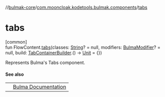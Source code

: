 //[bulmak-core](../../index.md)/[com.mooncloak.kodetools.bulmak.components](index.md)/[tabs](tabs.md)

# tabs

[common]\
fun FlowContent.[tabs](tabs.md)(classes: [String](https://kotlinlang.org/api/core/kotlin-stdlib/kotlin/-string/index.html)? = null, modifiers: [BulmaModifier](../com.mooncloak.kodetools.bulmak.modifier/-bulma-modifier/index.md)? = null, build: [TabContainerBuilder](-tab-container-builder/index.md).() -&gt; [Unit](https://kotlinlang.org/api/core/kotlin-stdlib/kotlin/-unit/index.html) = {})

Represents Bulma's Tabs component.

#### See also

| | |
|---|---|
|  | [Bulma Documentation](https://bulma.io/documentation/components/tabs/) |
